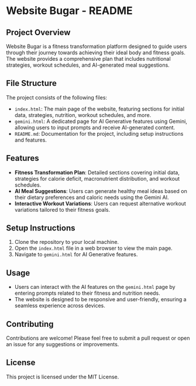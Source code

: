 # Website Bugar - README

## Project Overview
Website Bugar is a fitness transformation platform designed to guide users through their journey towards achieving their ideal body and fitness goals. The website provides a comprehensive plan that includes nutritional strategies, workout schedules, and AI-generated meal suggestions.

## File Structure
The project consists of the following files:

- `index.html`: The main page of the website, featuring sections for initial data, strategies, nutrition, workout schedules, and more.
- `gemini.html`: A dedicated page for AI Generative features using Gemini, allowing users to input prompts and receive AI-generated content.
- `README.md`: Documentation for the project, including setup instructions and features.

## Features
- **Fitness Transformation Plan**: Detailed sections covering initial data, strategies for calorie deficit, macronutrient distribution, and workout schedules.
- **AI Meal Suggestions**: Users can generate healthy meal ideas based on their dietary preferences and caloric needs using the Gemini AI.
- **Interactive Workout Variations**: Users can request alternative workout variations tailored to their fitness goals.

## Setup Instructions
1. Clone the repository to your local machine.
2. Open the `index.html` file in a web browser to view the main page.
3. Navigate to `gemini.html` for AI Generative features.

## Usage
- Users can interact with the AI features on the `gemini.html` page by entering prompts related to their fitness and nutrition needs.
- The website is designed to be responsive and user-friendly, ensuring a seamless experience across devices.

## Contributing
Contributions are welcome! Please feel free to submit a pull request or open an issue for any suggestions or improvements.

## License
This project is licensed under the MIT License.